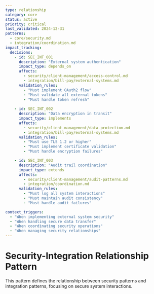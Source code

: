 ```yaml
---
type: relationship
category: core
status: active
priority: critical
last_validated: 2024-12-31
patterns:
  - core/security.md
  - integration/coordination.md
impact_tracking:
  decisions:
    - id: SEC_INT_001
      description: "External system authentication"
      impact_type: depends_on
      affects:
        - security/client-management/access-control.md
        - integration/bill-pay/external-systems.md
      validation_rules:
        - "Must implement OAuth2 flow"
        - "Must validate all external tokens"
        - "Must handle token refresh"
    
    - id: SEC_INT_002
      description: "Data encryption in transit"
      impact_type: implements
      affects:
        - security/client-management/data-protection.md
        - integration/bill-pay/external-systems.md
      validation_rules:
        - "Must use TLS 1.2 or higher"
        - "Must implement certificate validation"
        - "Must handle encryption failures"

    - id: SEC_INT_003
      description: "Audit trail coordination"
      impact_type: extends
      affects:
        - security/client-management/audit-patterns.md
        - integration/coordination.md
      validation_rules:
        - "Must log all system interactions"
        - "Must maintain audit consistency"
        - "Must handle audit failures"

context_triggers:
  - "When implementing external system security"
  - "When handling secure data transfer"
  - "When coordinating security operations"
  - "When managing security relationships"
---
```


# Security-Integration Relationship Pattern

This pattern defines the relationship between security patterns and integration patterns, focusing on secure system interactions.
